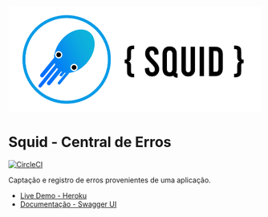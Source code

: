 ![Logo do Squad](res/full-color.png)
# Squid - Central de Erros
[![CircleCI](https://circleci.com/gh/codenation-dev/squad-3-ad-java-dbserver-1/tree/master.svg?style=svg)](https://circleci.com/gh/codenation-dev/squad-3-ad-java-dbserver-1/tree/master)

Captação e registro de erros provenientes de uma aplicação.

* [Live Demo - Heroku](https://squid-central-erros.herokuapp.com/)
* [Documentação - Swagger UI](https://squid-central-erros.herokuapp.com/swagger-ui.html)